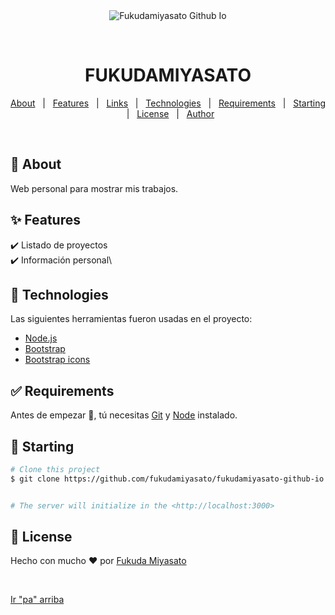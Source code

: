 <div align="center" id="top"> 
  <img src="./.github/app.gif" alt="Fukudamiyasato Github Io" />

  &#xa0;

  <!-- <a href="https://fukudamiyasatogithubio.netlify.app">Demo</a> -->
</div>

<h1 align="center">FUKUDAMIYASATO</h1>

<p align="center">
  <!--<img alt="Github top language" src="https://img.shields.io/github/languages/top/fukudamiyasato/fukudamiyasato-github-io?color=56BEB8">-->
  <!--<img alt="Github language count" src="https://img.shields.io/github/languages/count/fukudamiyasato/fukudamiyasato-github-io?color=56BEB8">-->

  <!--<img alt="Repository size" src="https://img.shields.io/github/repo-size/fukudamiyasato/fukudamiyasato-github-io?color=56BEB8">-->

  <!--<img alt="License" src="https://img.shields.io/github/license/fukudamiyasato/fukudamiyasato-github-io?color=56BEB8">-->

  <!-- <img alt="Github issues" src="https://img.shields.io/github/issues/{{YOUR_GITHUB_USERNAME}}/fukudamiyasato-github-io?color=56BEB8" /> -->

  <!-- <img alt="Github forks" src="https://img.shields.io/github/forks/{{YOUR_GITHUB_USERNAME}}/fukudamiyasato-github-io?color=56BEB8" /> -->

  <!-- <img alt="Github stars" src="https://img.shields.io/github/stars/{{YOUR_GITHUB_USERNAME}}/fukudamiyasato-github-io?color=56BEB8" /> -->
</p>

<!-- Status -->

<!-- <h4 align="center"> 
	🚧  Fukudamiyasato Github Io 🚀 Under construction...  🚧
</h4> 

<hr> -->

<p align="center">
  <a href="#dart-about">About</a> &#xa0; | &#xa0; 
  <a href="#sparkles-features">Features</a> &#xa0; | &#xa0;
  <a href="#sparkles-links">Links</a> &#xa0; | &#xa0;
  <a href="#rocket-technologies">Technologies</a> &#xa0; | &#xa0;
  <a href="#white_check_mark-requirements">Requirements</a> &#xa0; | &#xa0;
  <a href="#checkered_flag-starting">Starting</a> &#xa0; | &#xa0;
  <a href="#memo-license">License</a> &#xa0; | &#xa0;
  <a href="https://github.com/{{YOUR_GITHUB_USERNAME}}" target="_blank">Author</a>
</p>

<br>

## :dart: About ##

Web personal para mostrar mis trabajos.


## :sparkles: Features ##

:heavy_check_mark: Listado de proyectos\
:heavy_check_mark: Información personal\

## :rocket: Technologies ##

Las siguientes herramientas fueron usadas en el proyecto:

- [Node.js](https://nodejs.org/en/)
- [Bootstrap](https://getbootstrap.com/)
- [Bootstrap icons](https://icons.getbootstrap.com/)

## :white_check_mark: Requirements ##

Antes de empezar :checkered_flag:, tú necesitas [Git](https://git-scm.com) y [Node](https://nodejs.org/en/) instalado.

## :checkered_flag: Starting ##

```bash
# Clone this project
$ git clone https://github.com/fukudamiyasato/fukudamiyasato-github-io


# The server will initialize in the <http://localhost:3000>
```

## :memo: License ##

Hecho con mucho :heart: por <a href="https://github.com/fukudamiyasato" target="_blank">Fukuda Miyasato</a>

&#xa0;

<a href="#top">Ir "pa" arriba</a>
